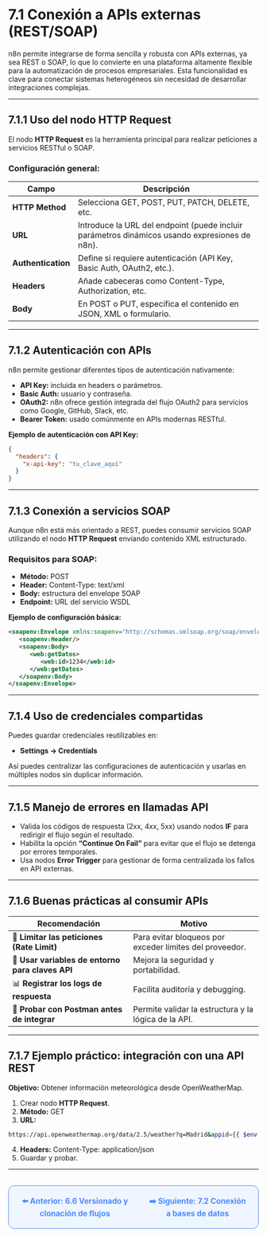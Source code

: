 # 7.1 Conexión a APIs externas (REST/SOAP)

n8n permite integrarse de forma sencilla y robusta con APIs externas, ya sea REST o SOAP, lo que lo convierte en una plataforma altamente flexible para la automatización de procesos empresariales. Esta funcionalidad es clave para conectar sistemas heterogéneos sin necesidad de desarrollar integraciones complejas.

---

## 7.1.1 Uso del nodo HTTP Request

El nodo **HTTP Request** es la herramienta principal para realizar peticiones a servicios RESTful o SOAP.

### Configuración general:

| **Campo**         | **Descripción**                                                                 |
|--------------------|-------------------------------------------------------------------------------|
| **HTTP Method**    | Selecciona GET, POST, PUT, PATCH, DELETE, etc.                                |
| **URL**            | Introduce la URL del endpoint (puede incluir parámetros dinámicos usando expresiones de n8n). |
| **Authentication** | Define si requiere autenticación (API Key, Basic Auth, OAuth2, etc.).         |
| **Headers**        | Añade cabeceras como Content-Type, Authorization, etc.                        |
| **Body**           | En POST o PUT, especifica el contenido en JSON, XML o formulario.             |

---

## 7.1.2 Autenticación con APIs

n8n permite gestionar diferentes tipos de autenticación nativamente:

- **API Key:** incluida en headers o parámetros.
- **Basic Auth:** usuario y contraseña.
- **OAuth2:** n8n ofrece gestión integrada del flujo OAuth2 para servicios como Google, GitHub, Slack, etc.
- **Bearer Token:** usado comúnmente en APIs modernas RESTful.

**Ejemplo de autenticación con API Key:**

```json
{
  "headers": {
    "x-api-key": "tu_clave_aqui"
  }
}
```

---

## 7.1.3 Conexión a servicios SOAP

Aunque n8n está más orientado a REST, puedes consumir servicios SOAP utilizando el nodo **HTTP Request** enviando contenido XML estructurado.

### Requisitos para SOAP:

- **Método:** POST
- **Header:** Content-Type: text/xml
- **Body:** estructura del envelope SOAP
- **Endpoint:** URL del servicio WSDL

**Ejemplo de configuración básica:**

```xml
<soapenv:Envelope xmlns:soapenv="http://schemas.xmlsoap.org/soap/envelope/" xmlns:web="http://webservice.ejemplo.com/">
   <soapenv:Header/>
   <soapenv:Body>
      <web:getDatos>
         <web:id>1234</web:id>
      </web:getDatos>
   </soapenv:Body>
</soapenv:Envelope>
```

---

## 7.1.4 Uso de credenciales compartidas

Puedes guardar credenciales reutilizables en:

- **Settings → Credentials**

Así puedes centralizar las configuraciones de autenticación y usarlas en múltiples nodos sin duplicar información.

---

## 7.1.5 Manejo de errores en llamadas API

- Valida los códigos de respuesta (2xx, 4xx, 5xx) usando nodos **IF** para redirigir el flujo según el resultado.
- Habilita la opción **“Continue On Fail”** para evitar que el flujo se detenga por errores temporales.
- Usa nodos **Error Trigger** para gestionar de forma centralizada los fallos en API externas.

---

## 7.1.6 Buenas prácticas al consumir APIs

| **Recomendación**                              | **Motivo**                                                                 |
|-----------------------------------------------|---------------------------------------------------------------------------|
| 🔄 **Limitar las peticiones (Rate Limit)**     | Para evitar bloqueos por exceder límites del proveedor.                  |
| 🔐 **Usar variables de entorno para claves API** | Mejora la seguridad y portabilidad.                                      |
| 📊 **Registrar los logs de respuesta**         | Facilita auditoría y debugging.                                          |
| 🧪 **Probar con Postman antes de integrar**    | Permite validar la estructura y la lógica de la API.                     |

---

## 7.1.7 Ejemplo práctico: integración con una API REST

**Objetivo:** Obtener información meteorológica desde OpenWeatherMap.

1. Crear nodo **HTTP Request**.
2. **Método:** GET
3. **URL:**

```bash
https://api.openweathermap.org/data/2.5/weather?q=Madrid&appid={{ $env.OPENWEATHER_API_KEY }}
```

4. **Headers:** Content-Type: application/json
5. Guardar y probar.

---

<div align="center" style="border: 1px solid #4F8AFA; border-radius: 12px; padding: 20px; background: #f0f6ff; margin-top: 32px; display: flex; justify-content: center; gap: 32px;">
  <a href="../Flujos-Automatizados-Creación-y-Gestión/6.6.%20Versionado%20y%20clonación%20de%20flujos.md" style="text-decoration:none; font-weight: bold; color: #4F8AFA; font-size: 1.1em;">⬅️ Anterior: 6.6 Versionado y clonación de flujos</a>
  <a href="7.2.%20Conexión%20a%20bases%20de%20datos%20(PostgreSQL,%20MySQL,%20SQLite).md" style="text-decoration:none; font-weight: bold; color: #4F8AFA; font-size: 1.1em;">➡️ Siguiente: 7.2 Conexión a bases de datos</a>
</div>
